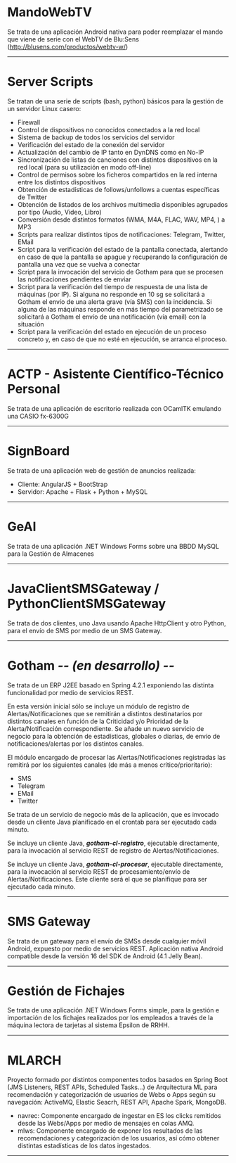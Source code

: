 MandoWebTV
=================

Se trata de una aplicación Android nativa para poder reemplazar el mando que viene de serie con el WebTV de Blu:Sens (http://blusens.com/productos/webtv-w/)
________________________



Server Scripts
=================

Se tratan de una serie de scripts (bash, python) básicos para la gestión de un servidor Linux casero:
  - Firewall
  - Control de dispositivos no conocidos conectados a la red local
  - Sistema de backup de todos los servicios del servidor 
  - Verificación del estado de la conexión del servidor
  - Actualización del cambio de IP tanto en DynDNS como en No-IP
  - Sincronización de listas de canciones con distintos dispositivos en la red local (para su utilización en modo off-line)
  - Control de permisos sobre los ficheros compartidos en la red interna entre los distintos dispositivos
  - Obtención de estadísticas de follows/unfollows a cuentas específicas de Twitter
  - Obtención de listados de los archivos multimedia disponibles agrupados por tipo (Audio, Video, Libro)
  - Conversión desde distintos formatos (WMA, M4A, FLAC, WAV, MP4, ) a MP3
  - Scripts para realizar distintos tipos de notificaciones: Telegram, Twitter, EMail
  - Script para la verificación del estado de la pantalla conectada, alertando en caso de que la pantalla se apague y recuperando la configuración de pantalla una vez que se vuelva a conectar
  - Script para la invocación del servicio de Gotham para que se procesen las notificaciones pendientes de enviar
  - Script para la verificación del tiempo de respuesta de una lista de máquinas (por IP). Si alguna no responde en 10 sg se solicitará a Gotham el envío de una alerta grave (vía SMS) con la incidencia. Si alguna de las máquinas responde en más tiempo del parametrizado se solicitará a Gotham el envío de una notificación (vía email) con la situación
  - Script para la verificación del estado en ejecución de un proceso concreto y, en caso de que no esté en ejecución, se arranca el proceso.

________________________



ACTP - Asistente Científico-Técnico Personal
=================

Se trata de una aplicación de escritorio realizada con OCamlTK emulando una CASIO fx-6300G

____________________________________________



SignBoard
=================

Se trata de una aplicación web de gestión de anuncios realizada:
  - Cliente: AngularJS + BootStrap
  - Servidor: Apache + Flask + Python + MySQL

________________________



GeAl
=================

Se trata de una aplicación .NET Windows Forms sobre una BBDD MySQL para la Gestión de Almacenes

________________________



JavaClientSMSGateway / PythonClientSMSGateway
=================

Se trata de dos clientes, uno Java usando Apache HttpClient y otro Python, para el envío de SMS por medio de un SMS Gateway.

________________________


Gotham <B><I>-- (en desarrollo) --</I></B>
=================

Se trata de un ERP J2EE basado en Spring 4.2.1 exponiendo las distinta funcionalidad por medio de servicios REST.

En esta versión inicial sólo se incluye un módulo de registro de Alertas/Notificaciones que se remitirán a distintos destinatarios por distintos canales en función de la Criticidad y/o Prioridad de la Alerta/Notificación correspondiente.
Se añade un nuevo servicio de negocio para la obtención de estadísticas, globales o diarias, de envío de notificaciones/alertas por los distintos canales.

El módulo encargado de procesar las Alertas/Notificaciones registradas las remitirá por los siguientes canales (de más a menos crítico/prioritario):
  - SMS
  - Telegram
  - EMail
  - Twitter

Se trata de un servicio de negocio más de la aplicación, que es invocado desde un cliente Java planificado en el crontab para ser ejecutado cada minuto.


Se incluye un cliente Java, <I><B>gotham-cl-registro</B></I>, ejecutable directamente, para la invocación al servicio REST de registro de Alertas/Notificaciones.


Se incluye un cliente Java, <I><B>gotham-cl-procesar</B></I>, ejecutable directamente, para la invocación al servicio REST de procesamiento/envío de Alertas/Notificaciones. Este cliente será el que se planifique para ser ejecutado cada minuto.

________________________


SMS Gateway
=================

Se trata de un gateway para el envío de SMSs desde cualquier móvil Android, expuesto por medio de servicios REST. Aplicación nativa Android compatible desde la versión 16 del SDK de Android (4.1 Jelly Bean).

________________________


Gestión de Fichajes
=================

Se trata de una aplicación .NET Windows Forms simple, para la gestión e importación de los fichajes realizados por los empleados a través de la máquina lectora de tarjetas al sistema Epsilon de RRHH.

________________________


MLARCH
=================

Proyecto formado por distintos componentes todos basados en Spring Boot (JMS Listeners, REST APIs, Scheduled Tasks...) de Arquitectura ML para recomendación y categorización de usuarios de Webs o Apps según su navegación: ActiveMQ, Elastic Seacrh, REST API, Apache Spark, MongoDB.

* navrec: Componente encargado de ingestar en ES los clicks remitidos desde las Webs/Apps por medio de mensajes en colas AMQ.
* mlws: Componente encargado de exponer los resultados de las recomendaciones y categorización de los usuarios, así cómo obtener distintas estadísticas de los datos ingestados.

________________________
